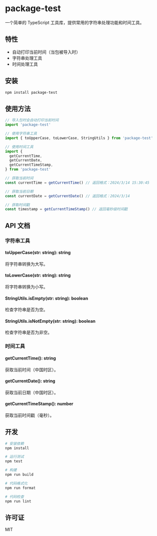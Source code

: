 # package-test

一个简单的 TypeScript 工具库，提供常用的字符串处理功能和时间工具。

## 特性

- 自动打印当前时间（当包被导入时）
- 字符串处理工具
- 时间处理工具

## 安装

```bash
npm install package-test
```

## 使用方法

```typescript
// 导入包时会自动打印当前时间
import 'package-test'

// 使用字符串工具
import { toUpperCase, toLowerCase, StringUtils } from 'package-test'

// 使用时间工具
import {
  getCurrentTime,
  getCurrentDate,
  getCurrentTimeStamp,
} from 'package-test'

// 获取当前时间
const currentTime = getCurrentTime() // 返回格式：2024/3/14 15:30:45

// 获取当前日期
const currentDate = getCurrentDate() // 返回格式：2024/3/14

// 获取时间戳
const timestamp = getCurrentTimeStamp() // 返回毫秒级时间戳
```

## API 文档

### 字符串工具

#### toUpperCase(str: string): string

将字符串转换为大写。

#### toLowerCase(str: string): string

将字符串转换为小写。

#### StringUtils.isEmpty(str: string): boolean

检查字符串是否为空。

#### StringUtils.isNotEmpty(str: string): boolean

检查字符串是否为非空。

### 时间工具

#### getCurrentTime(): string

获取当前时间（中国时区）。

#### getCurrentDate(): string

获取当前日期（中国时区）。

#### getCurrentTimeStamp(): number

获取当前时间戳（毫秒）。

## 开发

```bash
# 安装依赖
npm install

# 运行测试
npm test

# 构建
npm run build

# 代码格式化
npm run format

# 代码检查
npm run lint
```

## 许可证

MIT

